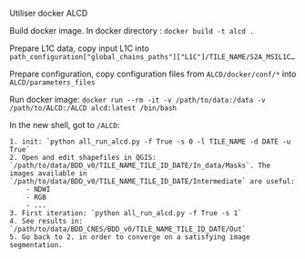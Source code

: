 Utiliser docker ALCD

Build docker image. In docker directory : `docker build -t alcd .`

Prepare L1C data, copy input L1C into `path_configuration["global_chains_paths"]["L1C"]/TILE_NAME/S2A_MSIL1C…`

Prepare configuration, copy configuration files from `ALCD/docker/conf/*` into `ALCD/parameters_files`

Run docker image: `docker run --rm -it -v /path/to/data:/data -v /path/to/ALCD:/ALCD alcd:latest /bin/bash`

In the new shell, got to `/ALCD`: 

	1. init: `python all_run_alcd.py -f True -s 0 -l TILE_NAME -d DATE -u True`
	2. Open and edit shapefiles in QGIS: `/path/to/data/BDD_v0/TILE_NAME_TILE_ID_DATE/In_data/Masks`. The images available in `/path/to/data/BDD_v0/TILE_NAME_TILE_ID_DATE/Intermediate` are useful:
		- NDWI
		- RGB
		- ...
	3. First iteration: `python all_run_alcd.py -f True -s 1`
	4. See results in:  `/path/to/data/BDD_CNES/BDD_v0/TILE_NAME_TILE_ID_DATE/Out`
	5. Go back to 2. in order to converge on a satisfying image segmentation.
